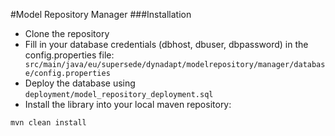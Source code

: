 #Model Repository Manager
###Installation
- Clone the repository
- Fill in your database credentials (dbhost, dbuser, dbpassword) in the config.properties file:``` src/main/java/eu/supersede/dynadapt/modelrepository/manager/database/config.properties```
- Deploy the database using ```deployment/model_repository_deployment.sql```
- Install the library into your local maven repository:
```bash
mvn clean install
```
